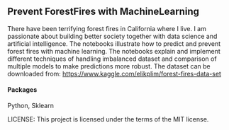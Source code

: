 ## Prevent ForestFires with MachineLearning

There have been terrifying forest fires in California where I live. I am passionate about building better society together with data science and artificial intelligence. The notebooks illustrate how to predict and prevent forest fires with machine learning. The notebooks explain and implement different techniques of handling imbalanced dataset and comparison of multiple models to make predictions more robust. 
The dataset can be downloaded from: https://www.kaggle.com/elikplim/forest-fires-data-set

#### Packages
Python, Sklearn

LICENSE: This project is licensed under the terms of the MIT license.
